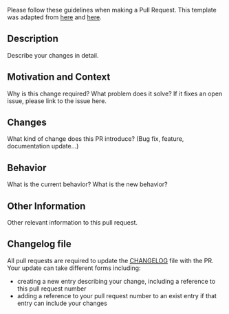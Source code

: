 Please follow these guidelines when making a Pull Request.
This template was adapted from [here](https://github.com/stevemao/github-issue-templates/blob/master/questions-answers/PULL_REQUEST_TEMPLATE.md) and [here](https://github.com/stevemao/github-issue-templates/blob/master/conversational/PULL_REQUEST_TEMPLATE.md).

## Description
Describe your changes in detail.

## Motivation and Context
Why is this change required? What problem does it solve?
If it fixes an open issue, please link to the issue here.

## Changes
What kind of change does this PR introduce? (Bug fix, feature, documentation update...)

## Behavior
What is the current behavior? What is the new behavior?

## Other Information
Other relevant information to this pull request.

## Changelog file
All pull requests are required to update the [CHANGELOG](https://github.com/pyne/pyne/blob/develop/CHANGELOG.rst) file with the PR.  Your update can take different forms including:

* creating a new entry describing your change, including a reference to this pull request number
* adding a reference to your pull request number to an exist entry if that entry can include your changes